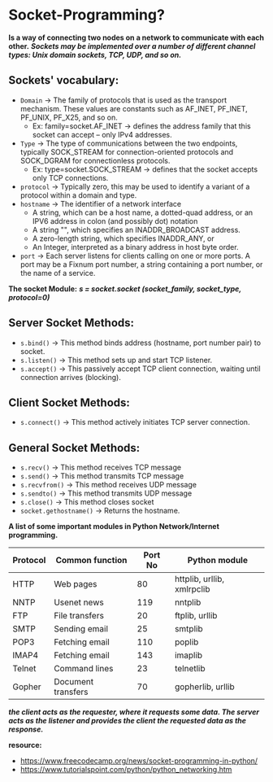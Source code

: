 # Socket-Programming?
**Is a way of connecting two nodes on a network to communicate with each other.**
***Sockets may be implemented over a number of different channel types: Unix domain sockets, TCP, UDP, and so on.***

## Sockets' vocabulary:
- `Domain` -> The family of protocols that is used as the transport mechanism. These values are constants such as AF_INET, PF_INET, PF_UNIX, PF_X25, and so on.
    - Ex: family=socket.AF_INET -> defines the address family that this socket can accept – only IPv4 addresses. 
- `Type` -> The type of communications between the two endpoints, typically SOCK_STREAM for connection-oriented protocols and SOCK_DGRAM for connectionless protocols.
    - Ex: type=socket.SOCK_STREAM -> defines that the socket accepts only TCP connections.
- `protocol` -> Typically zero, this may be used to identify a variant of a protocol within a domain and type.
- `hostname` -> The identifier of a network interface
    - A string, which can be a host name, a dotted-quad address, or an IPV6 address in colon (and possibly dot) notation
    - A string "<broadcast>", which specifies an INADDR_BROADCAST address.
    - A zero-length string, which specifies INADDR_ANY, or
    - An Integer, interpreted as a binary address in host byte order.
- `port` -> Each server listens for clients calling on one or more ports. A port may be a Fixnum port number, a string containing a port number, or the name of a service.

**The socket Module:**
***s = socket.socket (socket_family, socket_type, protocol=0)***

## Server Socket Methods:
- `s.bind()` -> This method binds address (hostname, port number pair) to socket.
- `s.listen()` -> This method sets up and start TCP listener.	
- `s.accept()` -> This passively accept TCP client connection, waiting until connection arrives (blocking).

## Client Socket Methods:
- `s.connect()` -> This method actively initiates TCP server connection.

## General Socket Methods:
- `s.recv()` -> This method receives TCP message
- `s.send()` -> This method transmits TCP message
- `s.recvfrom()` -> This method receives UDP message
- `s.sendto()` -> This method transmits UDP message
- `s.close()` -> This method closes socket
- `socket.gethostname()` -> Returns the hostname.

**A list of some important modules in Python Network/Internet programming.**

| Protocol 	 |   Common function    |    Port No    |   Python module               |
|------------|----------------------|---------------|-------------------------------|
| HTTP 	     |   Web pages 	        |    80 	    |   httplib, urllib, xmlrpclib  |
| NNTP 	     |   Usenet news 	    |    119 	    |   nntplib                     |
| FTP 	     |   File transfers     |	 20 	    |   ftplib, urllib              |
| SMTP 	     |   Sending email 	    |    25 	    |   smtplib                     |
| POP3 	     |   Fetching email     |    110 	    |   poplib                      |
| IMAP4 	 |   Fetching email     |	 143 	    |   imaplib                     |
| Telnet 	 |   Command lines 	    |    23 	    |   telnetlib                   |
| Gopher 	 |   Document transfers | 	 70 	    |   gopherlib, urllib           |

***the client acts as the requester, where it requests some data. The server acts as the listener and provides the client the requested data as the response.***

**resource:**
- https://www.freecodecamp.org/news/socket-programming-in-python/
- https://www.tutorialspoint.com/python/python_networking.htm